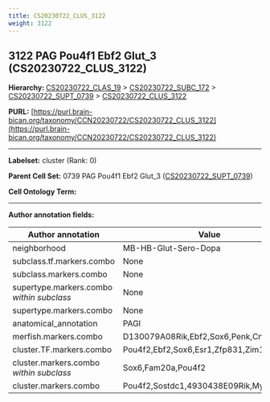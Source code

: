 ```yaml
---
title: CS20230722_CLUS_3122
weight: 3122
---
```

## 3122 PAG Pou4f1 Ebf2 Glut_3 (CS20230722_CLUS_3122)
<b>Hierarchy: </b>
[CS20230722_CLAS_19](../CS20230722_CLAS_19) >
[CS20230722_SUBC_172](../CS20230722_SUBC_172) >
[CS20230722_SUPT_0739](../CS20230722_SUPT_0739) >
[CS20230722_CLUS_3122](../CS20230722_CLUS_3122)

**PURL:** [https://purl.brain-bican.org/taxonomy/CCN20230722/CS20230722_CLUS_3122](https://purl.brain-bican.org/taxonomy/CCN20230722/CS20230722_CLUS_3122)

---


**Labelset:** cluster (Rank: 0)

**Parent Cell Set:** 0739 PAG Pou4f1 Ebf2 Glut_3 ([CS20230722_SUPT_0739](../CS20230722_SUPT_0739))



**Cell Ontology Term:** 

[MARKER GENES.]: #


---

[TRANSFERRED ANNOTATIONS.]: #


[AUTHOR ANNOTATION FIELDS.]: #


**Author annotation fields:**

| Author annotation | Value |
|-------------------|-------|
|neighborhood|MB-HB-Glut-Sero-Dopa|
|subclass.tf.markers.combo|None|
|subclass.markers.combo|None|
|supertype.markers.combo _within subclass_|None|
|supertype.markers.combo|None|
|anatomical_annotation|PAGl|
|merfish.markers.combo|D130079A08Rik,Ebf2,Sox6,Penk,Cnih3,Lhx9|
|cluster.TF.markers.combo|Pou4f2,Ebf2,Sox6,Esr1,Zfp831,Zim1|
|cluster.markers.combo _within subclass_|Sox6,Fam20a,Pou4f2|
|cluster.markers.combo|Pou4f2,Sostdc1,4930438E09Rik,Myh7|
